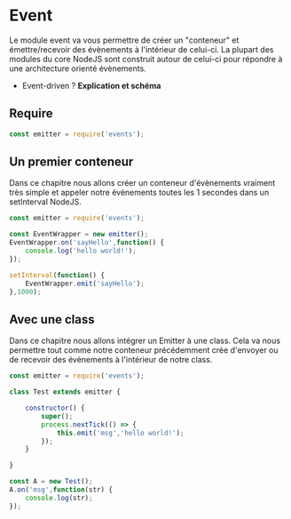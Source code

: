 # Event 

Le module event va vous permettre de créer un "conteneur" et émettre/recevoir des évènements à l'intérieur de celui-ci. La plupart des modules du core NodeJS sont construit autour
de celui-ci pour répondre à une architecture orienté évènements. 

- Event-driven ? **Explication et schéma**
 
## Require

```js
const emitter = require('events'); 
```

## Un premier conteneur

Dans ce chapitre nous allons créer un conteneur d'évènements vraiment très simple et appeler notre évènements toutes les 1 secondes dans un setInterval NodeJS.

```js
const emitter = require('events'); 

const EventWrapper = new emitter(); 
EventWrapper.on('sayHello',function() {
    console.log('hello world!');
});

setInterval(function() {
    EventWrapper.emit('sayHello');
},1000); 
```

## Avec une class 

Dans ce chapitre nous allons intégrer un Emitter à une class. Cela va nous permettre tout comme notre conteneur précédemment crée d'envoyer ou de recevoir des évènements à l'intérieur de notre class.

```js
const emitter = require('events');

class Test extends emitter {

    constructor() {
        super();
        process.nextTick(() => {
            this.emit('msg','hello world!');
        });
    }

}

const A = new Test();
A.on('msg',function(str) {
    console.log(str);
});
```